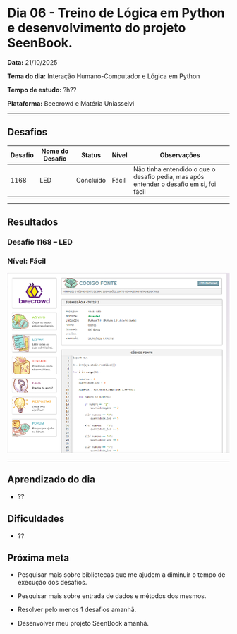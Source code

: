 # Dia 06 - Treino de Lógica em Python e desenvolvimento do projeto SeenBook.

**Data:** 21/10/2025

**Tema do dia:** Interação Humano-Computador e Lógica em Python

**Tempo de estudo:** ?h??

**Plataforma:** Beecrowd e Matéria Uniasselvi

---

## Desafios

| Desafio | Nome do Desafio | Status    | Nível | Observações                                                                             |
| ------- | --------------- | --------- | ----- | --------------------------------------------------------------------------------------- |
| 1168    | LED             | Concluído | Fácil | Não tinha entendido o que o desafio pedia, mas após entender o desafio em si, foi fácil |

---

## Resultados

### Desafio 1168 – LED

### Nível: Fácil

![Print desafio 1168 - LED](prints/desafio1168.png)

---

## Aprendizado do dia

- ??

## Dificuldades

- ??

## Próxima meta

- Pesquisar mais sobre bibliotecas que me ajudem a diminuir o tempo de execução dos desafios.

- Pesquisar mais sobre entrada de dados e métodos dos mesmos.

- Resolver pelo menos 1 desafios amanhã.

- Desenvolver meu projeto SeenBook amanhã.
